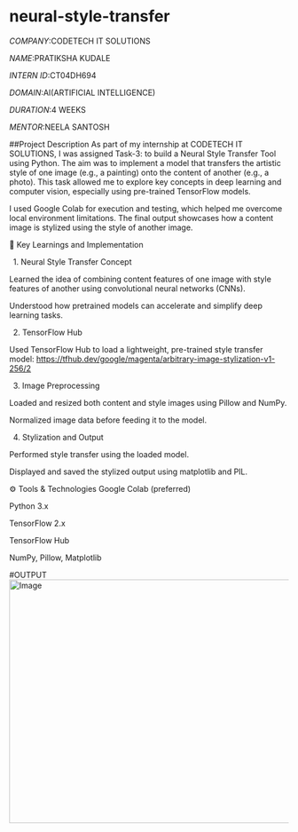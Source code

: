 # neural-style-transfer
*COMPANY*:CODETECH IT SOLUTIONS

*NAME*:PRATIKSHA KUDALE

*INTERN ID*:CT04DH694

*DOMAIN*:AI(ARTIFICIAL INTELLIGENCE)

*DURATION*:4 WEEKS

*MENTOR*:NEELA SANTOSH

##Project Description
As part of my internship at CODETECH IT SOLUTIONS, I was assigned Task-3: to build a Neural Style Transfer Tool using Python. The aim was to implement a model that transfers the artistic style of one image (e.g., a painting) onto the content of another (e.g., a photo). This task allowed me to explore key concepts in deep learning and computer vision, especially using pre-trained TensorFlow models.

I used Google Colab for execution and testing, which helped me overcome local environment limitations. The final output showcases how a content image is stylized using the style of another image.

🧠 Key Learnings and Implementation

 1. Neural Style Transfer Concept

Learned the idea of combining content features of one image with style features of another using convolutional neural networks (CNNs).

Understood how pretrained models can accelerate and simplify deep learning tasks.

 2. TensorFlow Hub

Used TensorFlow Hub to load a lightweight, pre-trained style transfer model:
https://tfhub.dev/google/magenta/arbitrary-image-stylization-v1-256/2

 3. Image Preprocessing

Loaded and resized both content and style images using Pillow and NumPy.

Normalized image data before feeding it to the model.

 4. Stylization and Output

Performed style transfer using the loaded model.

Displayed and saved the stylized output using matplotlib and PIL.


⚙️ Tools & Technologies
Google Colab (preferred)

Python 3.x

TensorFlow 2.x

TensorFlow Hub

NumPy, Pillow, Matplotlib

#OUTPUT
<img width="1003" height="439" alt="Image" src="https://github.com/user-attachments/assets/54f16a1c-a90d-4a6f-b5b7-5ccfdd7499fe" />

